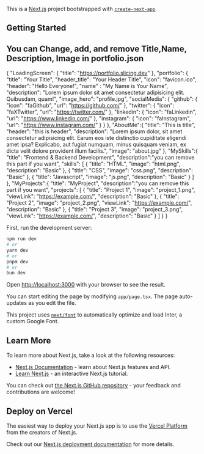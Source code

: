 This is a [Next.js](https://nextjs.org/) project bootstrapped with [`create-next-app`](https://github.com/vercel/next.js/tree/canary/packages/create-next-app).

## Getting Started
## You can Change, add, and remove Title,Name, Description, Image in portfolio.json

{
    "LoadingScreen": {
        "title": "https://portfolio.slicing.dev"
    },
    "portfolio": {
        "title": "Your Title",
        "header_title": "Your Header Title",
        "icon": "favicon.ico",
        "header": "Hello Everyone!",
        "name" : "My Name is Your Name",
        "description": "Lorem ipsum dolor sit amet consectetur adipisicing elit. Quibusdam, quam!",
        "image_hero": "profile.jpg",
        "socialMedia": {
            "github": { "icon": "faGithub", "url": "https://github.com/" },
            "twitter": { "icon": "faXTwitter", "url": "https://twitter.com/" },
            "linkedin": { "icon": "faLinkedin", "url": "https://www.linkedin.com/" },
            "instagram": { "icon": "faInstagram", "url": "https://www.instagram.com/" }
        }
    },
    "AboutMe":{
        "title": "This is title",
        "header": "this is header",
        "description": "Lorem ipsum dolor, sit amet consectetur adipisicing elit. Earum eos iste distinctio cupiditate eligendi amet ipsa? Explicabo, aut fugiat numquam, minus quisquam veniam, ex dicta velit dolore provident illum facilis.",
        "image": "about.jpg"
    },
    "MySkills":{
        "title": "Frontend & Backend Development",
        "description":"you can remove this part if you want",
        "skills": [
            {
                "title": "HTML",
                "image": "html.png",
                "description": "Basic"
            },
            {
                "title": "CSS",
                "image": "css.png",
                "description": "Basic"
            },
            {
                "title": "Javascript",
                "image": "js.png",
                "description": "Basic"
            }
        ]
    },
    "MyProjects":{
        "title": "MyProject",
        "description":"you can remove this part if you want",
        "projects": [
            {
                "title": "Project 1",
                "image": "project_1.png",
                "viewLink": "https://example.com/",
                "description": "Basic"
            },
            {
                "title": "Project 2",
                "image": "project_2.png",
                "viewLink": "https://example.com/",
                "description": "Basic"
            },
            {
                "title": "Project 3",
                "image": "project_3.png",
                "viewLink": "https://example.com/",
                "description": "Basic"
            }
        ]
    }
}

First, run the development server:

```bash
npm run dev
# or
yarn dev
# or
pnpm dev
# or
bun dev
```

Open [http://localhost:3000](http://localhost:3000) with your browser to see the result.

You can start editing the page by modifying `app/page.tsx`. The page auto-updates as you edit the file.

This project uses [`next/font`](https://nextjs.org/docs/basic-features/font-optimization) to automatically optimize and load Inter, a custom Google Font.

## Learn More

To learn more about Next.js, take a look at the following resources:

- [Next.js Documentation](https://nextjs.org/docs) - learn about Next.js features and API.
- [Learn Next.js](https://nextjs.org/learn) - an interactive Next.js tutorial.

You can check out [the Next.js GitHub repository](https://github.com/vercel/next.js/) - your feedback and contributions are welcome!

## Deploy on Vercel

The easiest way to deploy your Next.js app is to use the [Vercel Platform](https://vercel.com/new?utm_medium=default-template&filter=next.js&utm_source=create-next-app&utm_campaign=create-next-app-readme) from the creators of Next.js.

Check out our [Next.js deployment documentation](https://nextjs.org/docs/deployment) for more details.
